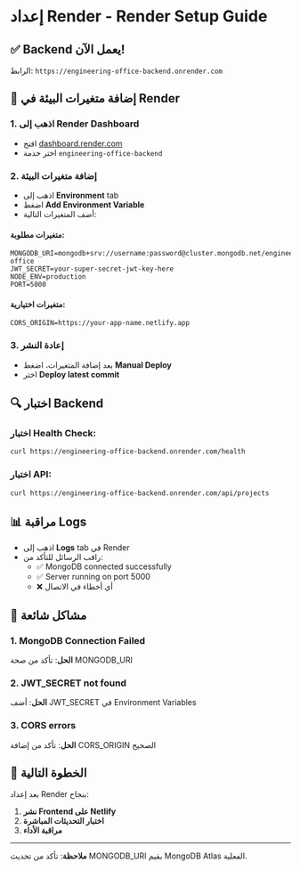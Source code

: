 # إعداد Render - Render Setup Guide

## ✅ Backend يعمل الآن!

الرابط: `https://engineering-office-backend.onrender.com`

## 🔧 إضافة متغيرات البيئة في Render

### 1. اذهب إلى Render Dashboard

- افتح [dashboard.render.com](https://dashboard.render.com)
- اختر خدمة `engineering-office-backend`

### 2. إضافة متغيرات البيئة

- اذهب إلى **Environment** tab
- اضغط **Add Environment Variable**
- أضف المتغيرات التالية:

#### متغيرات مطلوبة:

```
MONGODB_URI=mongodb+srv://username:password@cluster.mongodb.net/engineering-office
JWT_SECRET=your-super-secret-jwt-key-here
NODE_ENV=production
PORT=5000
```

#### متغيرات اختيارية:

```
CORS_ORIGIN=https://your-app-name.netlify.app
```

### 3. إعادة النشر

- بعد إضافة المتغيرات، اضغط **Manual Deploy**
- اختر **Deploy latest commit**

## 🔍 اختبار Backend

### اختبار Health Check:

```bash
curl https://engineering-office-backend.onrender.com/health
```

### اختبار API:

```bash
curl https://engineering-office-backend.onrender.com/api/projects
```

## 📊 مراقبة Logs

- اذهب إلى **Logs** tab في Render
- راقب الرسائل للتأكد من:
  - ✅ MongoDB connected successfully
  - ✅ Server running on port 5000
  - ❌ أي أخطاء في الاتصال

## 🚨 مشاكل شائعة

### 1. MongoDB Connection Failed

**الحل**: تأكد من صحة MONGODB_URI

### 2. JWT_SECRET not found

**الحل**: أضف JWT_SECRET في Environment Variables

### 3. CORS errors

**الحل**: تأكد من إضافة CORS_ORIGIN الصحيح

## 🎯 الخطوة التالية

بعد إعداد Render بنجاح:

1. **نشر Frontend على Netlify**
2. **اختبار التحديثات المباشرة**
3. **مراقبة الأداء**

---

**ملاحظة**: تأكد من تحديث MONGODB_URI بقيم MongoDB Atlas الفعلية.
